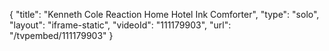 {
    "title": "Kenneth Cole Reaction Home Hotel Ink Comforter",
    "type": "solo",
    "layout": "iframe-static",
    "videoId": "111179903",
    "url": "\/tvpembed\/111179903"
}